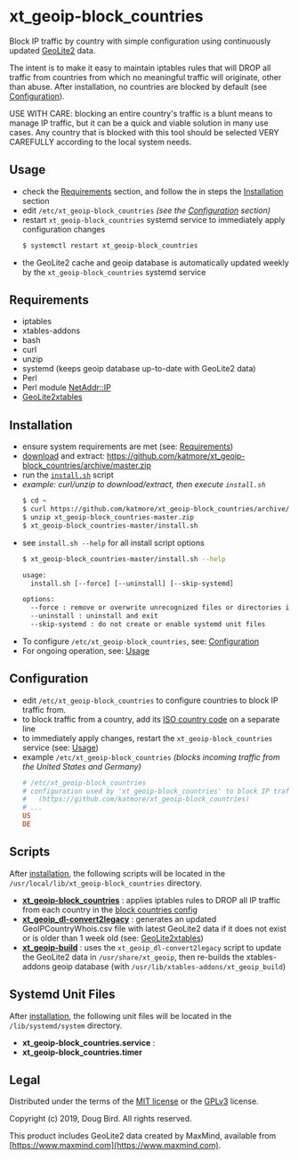 # xt_geoip-block_countries
Block IP traffic by country with simple configuration using continuously updated [GeoLite2](https://dev.maxmind.com/geoip/geoip2/geolite2/) data.

The intent is to make it easy to maintain iptables rules that will DROP all traffic from countries from which no meaningful traffic will originate, other than abuse. After installation, no countries are blocked by default (see [Configuration](#Configuration)). 

USE WITH CARE: blocking an entire country's traffic is a blunt means to manage IP traffic, but it can be a quick and viable solution in many use cases. Any country that is blocked with this tool should be selected VERY CAREFULLY according to the local system needs.

## Usage
 * check the [Requirements](#Requirements) section, and follow the in steps the [Installation](#Installation) section
 * edit `/etc/xt_geoip-block_countries` *(see the [Configuration](#Configuration) section)*
 * restart `xt_geoip-block_countries` systemd service to immediately apply configuration changes
   ```sh
   $ systemctl restart xt_geoip-block_countries
   ```
 * the GeoLite2 cache and geoip database is automatically updated weekly by the `xt_geoip-block_countries` systemd service

## Requirements
 * iptables
 * xtables-addons
 * bash
 * curl
 * unzip
 * systemd (keeps geoip database up-to-date with GeoLite2 data)
 * Perl
 * Perl module [NetAddr::IP](https://metacpan.org/pod/NetAddr::IP)
 * [GeoLite2xtables](https://github.com/mschmitt/GeoLite2xtables)

## Installation
 * ensure system requirements are met (see: [Requirements](#Requirements))
 * [download](https://github.com/katmore/xt_geoip-block_countries/archive/master.zip) and extract: https://github.com/katmore/xt_geoip-block_countries/archive/master.zip
 * run the [`install.sh`](https://github.com/katmore/xt_geoip-block_countries/blob/master/install.sh) script
 * *example: curl/unzip to download/extract, then execute `install.sh`*
    ```sh
    $ cd ~
    $ curl https://github.com/katmore/xt_geoip-block_countries/archive/master.zip -OJL
    $ unzip xt_geoip-block_countries-master.zip
    $ xt_geoip-block_countries-master/install.sh
    ```
 * see `install.sh --help` for all install script options
   ```sh
   $ xt_geoip-block_countries-master/install.sh --help
   ```
   ```txt
   usage:
     install.sh [--force] [--uninstall] [--skip-systemd]

   options:
     --force : remove or overwrite unrecognized files or directories in destination paths
     --uninstall : uninstall and exit
     --skip-systemd : do not create or enable systemd unit files
   ```
 * To configure `/etc/xt_geoip-block_countries`, see: [Configuration](#Configuration)
 * For ongoing operation, see: [Usage](#Usage)

## Configuration
 * edit `/etc/xt_geoip-block_countries` to configure countries to block IP traffic from.
 * to block traffic from a country, add its [ISO country code](https://en.wikipedia.org/wiki/ISO_3166-1_alpha-2) on a separate line
 * to immediately apply changes, restart the `xt_geoip-block_countries` service (see: [Usage](#Usage))
 * example `/etc/xt_geoip-block_countries` *(blocks incoming traffic from the United States and Germany)*
    ```ini
    # /etc/xt_geoip-block_countries
    # configuration used by 'xt_geoip-block_countries' to block IP traffic by country of origin 
    #   (https://github.com/katmore/xt_geoip-block_countries)
    # ...
    US 
    DE
    ```
    
## Scripts
After [installation](#Installation), the following scripts will be located in the `/usr/local/lib/xt_geoip-block_countries` directory.
 * [**xt_geoip-block_countries**](lib/xt_geoip-block_countries) : applies iptables rules to DROP all IP traffic from each country in the [block countries config](#Configuration)
 * [**xt_geoip_dl-convert2legacy**](lib/xt_geoip_dl-convert2legacy) : generates an updated GeoIPCountryWhois.csv file with latest GeoLite2 data if it does not exist or is older than 1 week old (see: [GeoLite2xtables](https://github.com/mschmitt/GeoLite2xtables))
  * [**xt_geoip-build**](lib/xt_geoip-build) : uses the `xt_geoip_dl-convert2legacy` script to update the GeoLite2 data in `/usr/share/xt_geoip`, then re-builds the xtables-addons geoip database (with `/usr/lib/xtables-addons/xt_geoip_build`)
  
## Systemd Unit Files
After [installation](#Installation), the following unit files will be located in the `/lib/systemd/system` directory.
 * **xt_geoip-block_countries.service** : 
 * **xt_geoip-block_countries.timer**
    
## Legal
Distributed under the terms of the [MIT license](LICENSE) or the [GPLv3](GPLv3) license.

Copyright (c) 2019, Doug Bird. All rights reserved.

This product includes GeoLite2 data created by MaxMind, available from [https://www.maxmind.com](https://www.maxmind.com).
